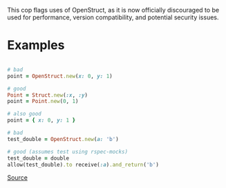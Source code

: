
This cop flags uses of OpenStruct, as it is now officially discouraged
to be used for performance, version compatibility, and potential security issues.

# Examples

```ruby

# bad
point = OpenStruct.new(x: 0, y: 1)

# good
Point = Struct.new(:x, :y)
point = Point.new(0, 1)

# also good
point = { x: 0, y: 1 }

# bad
test_double = OpenStruct.new(a: 'b')

# good (assumes test using rspec-mocks)
test_double = double
allow(test_double).to receive(:a).and_return('b')
```

[Source](http://www.rubydoc.info/gems/rubocop/RuboCop/Cop/Style/OpenStructUse)